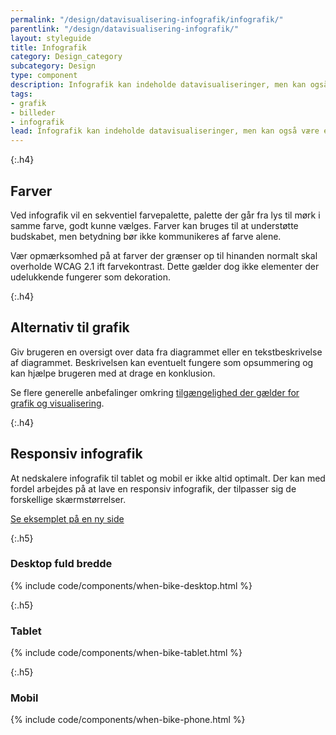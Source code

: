 ```yaml
---
permalink: "/design/datavisualisering-infografik/infografik/"
parentlink: "/design/datavisualisering-infografik/"
layout: styleguide
title: Infografik
category: Design_category
subcategory: Design
type: component
description: Infografik kan indeholde datavisualiseringer, men kan også være en illustration af et fysisk objekt eller en proces. 
tags:
- grafik
- billeder
- infografik
lead: Infografik kan indeholde datavisualiseringer, men kan også være en illustration af et fysisk objekt eller en proces. 
---
```


{:.h4}
## Farver

Ved infografik vil en sekventiel farvepalette, palette der går fra lys til mørk i samme farve, godt kunne vælges. Farver kan bruges til at understøtte budskabet, men betydning bør ikke kommunikeres af farve alene. 

Vær opmærksomhed på at farver der grænser op til hinanden normalt skal overholde WCAG 2.1 ift farvekontrast. Dette gælder dog ikke elementer der udelukkende fungerer som dekoration.

{:.h4}
## Alternativ til grafik

Giv brugeren en oversigt over data fra diagrammet eller en tekstbeskrivelse af diagrammet. Beskrivelsen kan eventuelt fungere som opsummering og kan hjælpe brugeren med at drage en konklusion.  

Se flere generelle anbefalinger omkring <a href="/design/datavisualisering-infografik/tilgaengelig-grafik/">tilgængelighed der gælder for grafik og visualisering</a>.

{:.h4}
## Responsiv infografik

At nedskalere infografik til tablet og mobil er ikke altid optimalt. Der kan med fordel arbejdes på at lave en responsiv infografik, der tilpasser sig de forskellige skærmstørrelser.

<a href="/eksempel/when-bike-responsive/">Se eksemplet på en ny side</a>

{:.h5}
### Desktop fuld bredde
{% include code/components/when-bike-desktop.html %}

{:.h5}
### Tablet
{% include code/components/when-bike-tablet.html %}

{:.h5}
### Mobil
{% include code/components/when-bike-phone.html %}